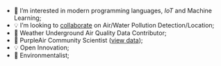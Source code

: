 - 👀 I’m interested in modern programming languages, _IoT_ and Machine Learning;
- :bulb: I’m looking to [collaborate](https://github.com/dirceu-jr/ambient-water-quality) on Air/Water Pollution Detection/Location;
- 📡 Weather Underground Air Quality Data Contributor;
- 📡 PurpleAir Community Scientist ([view data](https://map.purpleair.com/1/mAQI/a10/p604800/cC0?select=165563));
- :bulb: Open Innovation;
- 🌳 Environmentalist;
